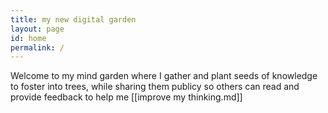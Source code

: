 ```yaml
---
title: my new digital garden
layout: page
id: home
permalink: /
---
```


Welcome to my mind garden where I gather and plant seeds of knowledge to foster into trees, while sharing them publicy so others can read and provide feedback to help me [[improve my thinking.md]]
